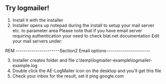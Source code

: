 Try logmailer!
---------------

1. Install it with the installer
2. Installer opens up notepad during the install to setup your mail server etc. to parameter area
Please note that if you have email server requiring authentication your need to check blat.net documentation
Edit your mail servers under:

REM ----------------------Section2 Email options----------------------

3. Installer creates folder and file c:\temp\logmailer-example\logmailer-example.log
4. Double click the AE-LogMailer icon on the desktop and you'll get this file
5. Check your inbox for the result, set it ping google.com 



